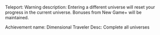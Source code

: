 Teleport:
Warning description:
Entering a different universe will reset your progress in the current universe. Bonuses from New Game+ will be maintained.

Achievement name: Dimensional Traveler 
Desc: Complete all universes